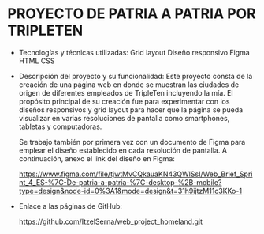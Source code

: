 # PROYECTO DE PATRIA A PATRIA POR TRIPLETEN

- Tecnologías y técnicas utilizadas:
  Grid layout
  Diseño responsivo
  Figma
  HTML
  CSS

- Descripción del proyecto y su funcionalidad:
  Este proyecto consta de la creación de una página web en donde se muestran las ciudades de origen de diferentes empleados de TripleTen incluyendo la mía. El propósito principal de su creación fue para experimentar con los diseños responsivos y grid layout para hacer que la página se pueda visualizar en varias resoluciones de pantalla como smartphones, tabletas y computadoras.

  Se trabajo también por primera vez con un documento de Figma para emplear el diseño establecido en cada resolución de pantalla. A continuación, anexo el link del diseño en Figma:

  https://www.figma.com/file/tjwtMvCQkauaKN43QWlSsI/Web_Brief_Sprint_4_ES-%7C-De-patria-a-patria-%7C-desktop-%2B-mobile?type=design&node-id=0%3A1&mode=design&t=31h9ijtzM11c3KKo-1

- Enlace a las páginas de GitHub:

  https://github.com/ItzelSerna/web_project_homeland.git
